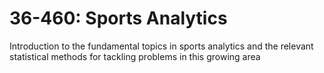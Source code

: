 # 36-460: Sports Analytics
Introduction to the fundamental topics in sports analytics and the relevant statistical methods for tackling problems in this growing area
